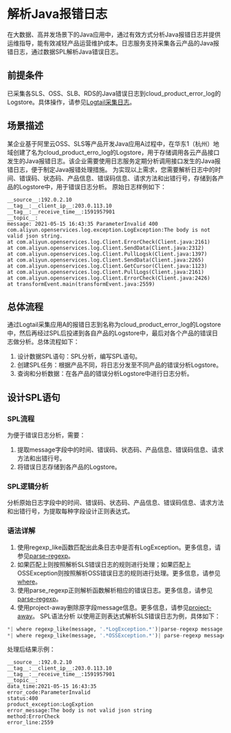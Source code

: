 # 解析Java报错日志 
在大数据、高并发场景下的Java应用中，通过有效方式分析Java报错日志并提供运维指导，能有效减轻产品运营维护成本。日志服务支持采集各云产品的Java报错日志，通过数据SPL解析Java错误日志。

## 前提条件
已采集各SLS、OSS、SLB、RDS的Java错误日志到cloud_product_error_log的Logstore。具体操作，请参见[Logtail采集日志](https://help.aliyun.com/document_detail/28967.htm?spm=a2c4g.11186623.0.0.400479bbieWP04#concept-ed1-fbc-wdb)。
## 场景描述
某企业基于阿里云OSS、SLS等产品开发Java应用A过程中，在华东1（杭州）地域创建了名为cloud_product_erro_log的Logstore，用于存储调用各云产品接口发生的Java报错日志。该企业需要使用日志服务定期分析调用接口发生的Java报错日志，便于制定Java报错处理措施。
为实现以上需求，您需要解析日志中的时间、错误码、状态码、产品信息、错误码信息、请求方法和出错行号，存储到各产品的Logstore中，用于错误日志分析。
原始日志样例如下：
```
__source__:192.0.2.10
__tag__:__client_ip__:203.0.113.10
__tag__:__receive_time__:1591957901
__topic__:
message: 2021-05-15 16:43:35 ParameterInvalid 400
com.aliyun.openservices.log.exception.LogException:The body is not valid json string.
at com.aliyun.openservices.log.Client.ErrorCheck(Client.java:2161)
at com.aliyun.openservices.log.Client.SendData(Client.java:2312)
at com.aliyun.openservices.log.Client.PullLogsk(Client.java:1397)
at com.aliyun.openservices.log.Client.SendData(Client.java:2265)
at com.aliyun.openservices.log.Client.GetCursor(Client.java:1123)
at com.aliyun.openservices.log.Client.PullLogs(Client.java:2161)
at com.aliyun.openservices.log.Client.ErrorCheck(Client.java:2426)
at transformEvent.main(transformEvent.java:2559)
```
## 总体流程
通过Logtail采集应用A的报错日志到名称为cloud_product_error_log的Logstore中，然后再经过SPL后投递到各自产品的Logstore中，最后对各个产品的错误日志做分析。总体流程如下：
1. 设计数据SPL语句：SPL分析，编写SPL语句。
2. 创建SPL任务：根据产品不同，将日志分发至不同产品的错误分析Logstore。
3. 查询和分析数据：在各产品的错误分析Logstore中进行日志分析。
## 设计SPL语句
### SPL流程
为便于错误日志分析，需要：
1. 提取message字段中的时间、错误码、状态码、产品信息、错误码信息、请求方法和出错行号。
2. 将错误日志存储到各产品的Logstore。
### SPL逻辑分析
分析原始日志字段中的时间、错误码、状态码、产品信息、错误码信息、请求方法和出错行号，为提取每种字段设计正则表达式。
### 语法详解
1. 使用regexp_like函数匹配出此条日志中是否有LogException。更多信息，请参见[parse-regexp](https://help.aliyun.com/zh/sls/user-guide/spl-instruction?spm=a2c4g.11186623.0.0.69b35b99wLiJ3X#40efb04f8aa2f)。
2. 如果匹配上则按照解析SLS错误日志的规则进行处理；如果匹配上OSSException则按照解析OSS错误日志的规则进行处理。更多信息，请参见[where](https://help.aliyun.com/zh/sls/user-guide/spl-instruction?spm=a2c4g.11186623.0.0.3c6e72dbEd2qMS#8a48b8c0474sx)。
3. 使用parse_regexp正则解析函数解析相应的错误日志。更多信息，请参见[parse-regexp](https://help.aliyun.com/zh/sls/user-guide/spl-instruction?spm=a2c4g.11186623.0.0.69b35b99wLiJ3X#40efb04f8aa2f)。
4. 使用project-away删除原字段message信息。更多信息，请参见[project-away](https://help.aliyun.com/zh/sls/user-guide/spl-instruction?spm=a2c4g.11186623.0.0.3c6e72dbEd2qMS#307f0407a8m69)。
SPL语法分析
以使用正则表达式解析SLS错误日志为例，具体如下：
```python
*| where regexp_like(message, '.*LogException.*')|parse-regexp message,'(?P<data_time>\S+\s\S+)\s+(?P<error_code>[a-zA-Z]+)\s+(?P<status>[0-9]+)\s+com\.aliyun\.openservices\.log\.exception\.(?P<product_exception>[a-zA-Z]+)\:(?P<error_message>[a-zA-Z0-9:,\-\s]+)\.(\s+\S+\s\S+){6}\s+\S+\s+com\.aliyun\.openservices\.log\.Client\.(?P<method>[a-zA-Z]+)\S+\s+\S+\s+transformEvent\.main\(transformEvent\.java\:(?P<error_line>[0-9]+)\)'| project-away message
*| where regexp_like(message, '.*OSSException.*')| parse-regexp message,'(?P<data_time>\S+\s\S+)\s+(?P<error_code>[a-zA-Z]+)\s+(?P<status>[0-9]+)\s+com\.aliyun\.openservices\.log\.exception\.(?P<product_exception>[a-zA-Z]+)\:(?P<error_message>[a-zA-Z0-9:,\-\s]+)\.(\s+\S+\s\S+){6}\s+\S+\s+com\.aliyun\.openservices\.log\.Client\.(?P<method>[a-zA-Z]+)\S+\s+\S+\s+transformEvent\.main\(transformEvent\.java\:(?P<error_line>[0-9]+)\)'| project-away message
```
处理后结果示例：
```
__source__:192.0.2.10
__tag__:__client_ip__:203.0.113.10
__tag__:__receive_time__:1591957901
__topic__:
data_time:2021-05-15 16:43:35
error_code:ParameterInvalid
status:400
product_exception:LogExption
error_message:The body is not valid json string
method:ErrorCheck
error_line:2559
```